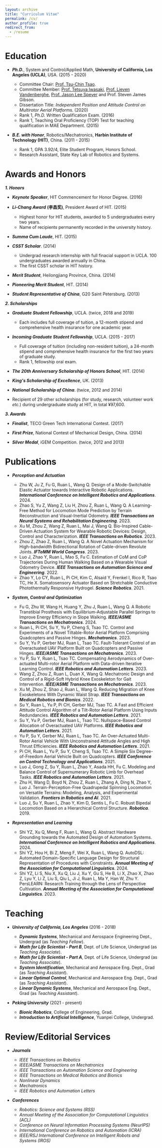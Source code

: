 ```yaml
---
layout: archive
title: "Curriculum Vitae"
permalink: /cv/
author_profile: true
redirect_from:
  - /resume
---
```



Education
======

* ***Ph.D.***, System and Control/Applied Math, **University of California, Los Angeles (UCLA)**, USA. (2015 - 2020)
  * Committee Chair: [Prof. Tsu-Chin Tsao](https://scholar.google.com/citations?user=wADiNucAAAAJ&hl=en&oi=ao).
  * Committee Member: [Prof. Tetsuya Iwasaki](https://scholar.google.com/citations?user=qms2I9sAAAAJ&hl=en&oi=sra), [Prof. Lieven Vandenberghe](https://scholar.google.com/citations?user=WLptLzgAAAAJ&hl=en&oi=ao), [Prof. Jason Lee Speyer](https://scholar.google.com/citations?user=irjxV4gAAAAJ&hl=en) and Prof. Steven James Gibson.
  * Dissertation Title: *Independent Position and Attitude Control on Multirotor Aerial Platforms.* (2020)
  * Rank 1, *Ph.D.* Written Qualification Exam. (2016)
  * Rank 1, Teaching Oral Proficiency (TOP) Test for teaching qualification in MAE Department. (2015)


* ***B.E. with Honor***, Robotics/Mechatronics, **Harbin Institute of Technology (HIT)**, China. (2011 - 2015)
  * Rank 1, GPA 3.92/4, Elite Student Program, Honors School.
  * Research Assistant, State Key Lab of Robotics and Systems.

Awards and Honors
======
***1. Honors***

* ***Keynote Speaker***, HIT Commencement for Honor Degree. (2016)

* ***Li-Chang Award*** **(李昌奖)**, President Award of HIT. (2015)
  * Highest honor for HIT students, awarded to 5 undergraduates every two years.
  * Name of recipients permanently recorded in the university history.
 
* ***Summa Cum Laude***, HIT. (2015)

* ***CSST Scholar***. (2014)
  * Undergrad research internship with full finacial support in UCLA. 100 undergraduates awarded annually in China.
  * The first CSST scholar in HIT history.
 
* ***Merit Student***, Heilongjiang Province, China. (2014)

* ***Pioneering Merit Student***, HIT. (2014)

* ***Student Representative of China***, G20 Saint Petersburg. (2013)

***2. Scholarships***
* ***Graduate Student Fellowship***, UCLA. (twice, 2018 and 2019)
  *  Each includes full coverage of tuition, a 12-month stipend and comprehensive health insurance for one academic year.
    
* ***Incoming Graduate Student Fellowship***, UCLA. (2015 - 2017)
  * Full coverage of tuition (including non-resident tuition), a 24-month stipend and comprehensive health insurance for the first two years of graduate study.
  * Rank 1, fellowship oral exam.
 
* ***The 20th Anniversary Scholarship of Honors School***, HIT. (2014) 

* ***King's Scholarship of Excellence***, UK. (2013)

* ***National Scholarship of China***. (twice, 2012 and 2014)

* Recipient of 29 other scholarships (for study, research, volunteer work *etc.*) during undergraduate study at HIT, in total ¥97,600.

***3. Awards***
* ***Finalist***, TECO Green Tech International Contest. (2017)

* ***First Prize***, National Contest of Mechanical Design, China. (2014)

* ***Silver Medal***, iGEM Competition. (twice, 2012 and 2013)

Publications
======
* ***Perception and Actuation***
    * Zhu W, Ju Z, Fu G, Ruan L, Wang Q. Design of a Mode-Switchable Elastic Actuator towards Interactive Robotic Applications. ***International Conference on Intelligent Robotics and Applications***. 2024.
    * Zhao S, Yu Z, Wang Z, Liu H, Zhou Z, Ruan L, Wang Q. A Learning-Free Method for Locomotion Mode Prediction by Terrain Reconstruction and Visual-Inertial Odometry. ***IEEE Transactions on Neural Systems and Rehabilitation Engineering***. 2023.
    * Xu M, Zhou Z, Wang Z, Ruan L, Mai J, Wang Q. Bio-Inspired Cable-Driven Actuation System for Wearable Robotic Devices: Design, Control and Characterization. ***IEEE Transactions on Robotics***. 2023.
    * Zhou Z, Zhao Z, Ruan L, Wang Q. A Novel Actuation Mechanism for High-bandwidth Bidirectional Rotation of Cable-driven Revolute Joints. ***IFToMM World Congress***. 2023.
    * Luo J, Zhao Y, Ruan L, Mao S, Fu C. Estimation of CoM and CoP Trajectories During Human Walking Based on a Wearable Visual Odometry Device. ***IEEE Transactions on Automation Science and Engineering***. 2022.
    * Zhao Y, Lo CY, Ruan L, Pi CH, Kim C, Alsaid Y, Frenkel I, Rico R, Tsao TC, He X. Somatosensory Actuator Based on Stretchable Conductive Photothermally Responsive Hydrogel. ***Science Robotics***. 2021.

* ***System, Control and Optimization***
  * Fu G, Zhu W, Wang H, Huang Y, Zhu J, Ruan L, Wang Q. A Robotic Transtibial Prosthesis with Equilibrium-Adjustable Parallel Springs to Improve Energy Efficiency in Slope Walking. ***IEEE/ASME Transactions on Mechatronics***. 2024.
  * Ruan L, Pi CH, Su Y, Yu P, Cheng S, Tsao TC. Control and Experiments of a Novel Tiltable-Rotor Aerial Platform Comprising Quadcopters and Passive Hinges. ***Mechatronics***. 2023.
  * Su Y, Yu P, Gerber MJ, Ruan L, Tsao TC. Fault-Tolerant Control of an Overactuated UAV Platform Built on Quadcopters and Passive Hinges. ***IEEE/ASME Transactions on Mechatronics***. 2023.
  * Yu P, Su Y, Ruan L, Tsao TC. Compensating Aerodynamics of Over-actuated Multi-rotor Aerial Platform with Data-driven Iterative Learning Control. ***IEEE Robotics and Automation Letters***. 2023.
  * Wang Z, Zhou Z, Ruan L, Duan X, Wang Q. Mechatronic Design and Control of a Rigid-Soft Hybrid Knee Exoskeleton for Gait Intervention. ***IEEE/ASME Transactions on Mechatronics***. 2023.
  * Xu M, Zhou Z, Shao J, Ruan L, Wang Q. Reducing Migration of Knee Exoskeletons With Dynamic Waist Strap. ***IEEE Transactions on Medical Robotics and Bionics***. 2022.
  * Su Y, Ruan L, Yu P, Pi CH, Gerber MJ, Tsao TC. A Fast and Efficient Attitude Control Algorithm of a Tilt-Rotor Aerial Platform Using Inputs Redundancies. ***IEEE Robotics and Automation Letters***. 2021.
  * Su Y, Yu P, Gerber MJ, Ruan L, Tsao TC. Nullspace-Based Control Allocation of Overactuated UAV Platforms. ***IEEE Robotics and Automation Letters***. 2021.
  * Yu P, Su Y, Gerber MJ, Ruan L, Tsao TC. An Over-Actuated Multi-Rotor Aerial Vehicle With Unconstrained Attitude Angles and High Thrust Efficiencies. ***IEEE Robotics and Automation Letters***. 2021.
  * Pi CH, Ruan L, Yu P, Su Y, Cheng S, Tsao TC. A Simple Six Degree-of-Freedom Aerial Vehicle Built on Quadcopters. ***IEEE Conference on Control Technology and Applications***. 2021.
  * Luo J, Gong Z, Su Y, Ruan L, Zhao Y, Asada HH, Fu C. Modeling and Balance Control of Supernumerary Robotic Limb for Overhead Tasks. ***IEEE Robotics and Automation Letters***. 2021.
  * Zhu H, Wang D, Boyd N, Zhou Z, Ruan L, Zhang A, Ding N, Zhao Y, Luo J. Terrain-Perception-Free Quadrupedal Spinning Locomotion on Versatile Terrains: Modeling, Analysis, and Experimental Validation. ***Frontiers in Robotics and AI***. 2021.
  * Luo J, Su Y, Ruan L, Zhao Y, Kim D, Sentis L, Fu C. Robust Bipedal Locomotion Based on a Hierarchical Control Structure. ***Robotica***. 2019.

* ***Representation and Learning***
  * Shi YZ, Xu Q, Meng F, Ruan L, Wang Q. Abstract Hardware Grounding towards the Automated Design of Automation Systems. ***International Conference on Intelligent Robotics and Applications***. 2024.
  * Shi YZ, Hou H, Bi Z, Meng F, Wei X, Ruan L, Wang Q. AutoDSL: Automated Domain-Specific Language Design for Structural Representation of Procedures with Constraints. ***Annual Meeting of the Association for Computational Linguistics***. 2024. 
  * Shi YZ, Li S, Niu X, Xu Q, Liu J, Xu Y, Gu S, He B, Li X, Zhao X, Zhao Z, Lyu Y, Li Z, Liu S, Qiu L, Ji J, Ruan L, Ma Y, Han W, Zhu Y. PersLEARN: Research Training through the Lens of Perspective Cultivation. ***Annual Meeting of the Association for Computational Linguistics***. 2023. 
 
Teaching
======
* ***University of California, Los Angeles*** (2016 - 2018)
  * ***Dynamic Systems***, Mechanical and Aerospace Engineering Dept., Undergrad (as *Teaching Fellow*).
  * ***Math for Life Scientist - Part B***, Dept. of Life Science, Undergrad (as *Teaching Associate*).
  * ***Math for Life Scientist - Part A***, Dept. of Life Science, Undergrad (as *Teaching Associate*).
  * ***System Identification***, Mechanical and Aerospace Eng. Dept., Grad (as *Teaching Assistant*).
  * ***Linear Optimal Control***, Mechanical and Aerospace Eng. Dept., Grad (as *Teaching Assistant*).
  * ***Linear Dynamic Systems***, Mechanical and Aerospace Eng. Dept., Grad (as *Teaching Assistant*).

* ***Peking University*** (2021 - present)
  * ***Bionic Robotics***, College of Engineering, Grad.
  * ***Introduction to Artificial Intelligence***, Yuanpei College, Undergrad.
 
Review/Editorial Services
======
* ***Journals***
  * *IEEE Transactions on Robotics*
  * *IEEE/ASME Transactions on Mechatronics*
  * *IEEE Transactions on Automation Science and Engineering*
  * *IEEE Transactions on Medical Robotics and Bionics*
  * *Nonlinear Dynamics*
  * *Mechatronics*
  * *IEEE Robotics and Automation Letters*

* ***Conferences*** 
  * *Robotics: Science and Systems (RSS)*
  * *Annual Meeting of the Association for Computational Linguistics (ACL)*
  * *Conference on Neural Information Processing Systems (NeurIPS)*
  * *International Conference on Robotics and Automation (ICRA)*
  * *IEEE/RSJ International Conference on Intelligent Robots and Systems (IROS)*
